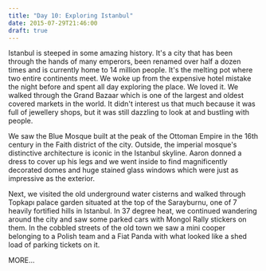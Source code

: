 ```yaml
---
title: "Day 10: Exploring Istanbul"
date: 2015-07-29T21:46:00
draft: true
---
```


Istanbul is steeped in some amazing history. It's a city that has been through the hands of many emperors, been renamed over half a dozen times and is currently home to 14 million people. It's the melting pot where two entire continents meet. We woke up from the expensive hotel mistake the night before and spent all day exploring the place. We loved it. We walked through the Grand Bazaar which is one of the largest and oldest covered markets in the world. It didn't interest us that much because it was full of jewellery shops, but it was still dazzling to look at and bustling with people.

We saw the Blue Mosque built at the peak of the Ottoman Empire in the 16th century in the Faith district of the city. Outside, the imperial mosque's distinctive architecture is iconic in the Istanbul skyline. Aaron donned a dress to cover up his legs and we went inside to find magnificently decorated domes and huge stained glass windows which were just as impressive as the exterior.

Next, we visited the old underground water cisterns and walked through Topkapı palace garden situated at the top of the Sarayburnu, one of 7 heavily fortified hills in Istanbul. In 37 degree heat, we continued wandering around the city and saw some parked cars with Mongol Rally stickers on them. In the cobbled streets of the old town we saw a mini cooper belonging to a Polish team and a Fiat Panda with what looked like a shed load of parking tickets on it.

MORE...